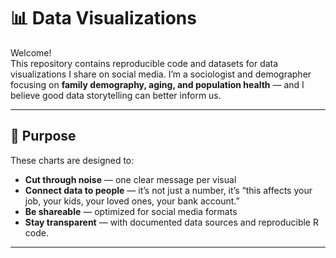 # 📊 Data Visualizations

Welcome!  
This repository contains reproducible code and datasets for data visualizations I share on social media. 
I’m a sociologist and demographer focusing on **family demography, aging, and population health** — and I believe good data storytelling can better inform us. 

---

## 🎯 Purpose

These charts are designed to:
- **Cut through noise** — one clear message per visual
- **Connect data to people** — it’s not just a number, it’s “this affects your job, your kids, your loved ones, your bank account.”
- **Be shareable** — optimized for social media formats 
- **Stay transparent** — with documented data sources and reproducible R code.

---

